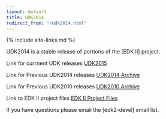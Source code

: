 ```yaml
---
layout: default
title: UDK2014
redirect_from: "/udk2014.html"
---
```

{% include site-links.md %}

UDK2014 is a stable release of portions of the [EDK II] project.
<br>

Link for currnent UDK releases <a href="{{baseurl}}/udk/udk2014/">UDK2015</a>  

Link for Previous UDK2014 releases <a href="{{baseurl}}/udk2014/Archive/">UDK2014 Archive</a>  

Link for Previous UDK2010 releases <a href="{{wiki}}/Previous-UDK2010-Releases" title="UDK2010 Archive ">UDK2010 Archive</a>

Link to EDK II project files <a class="externallink" href="{{edk2files}}/" rel="nofollow" title="{{edk2files}}/">EDK II Project Files</a> 


 

If you have questions please email the [edk2-devel] email list.

